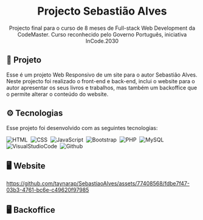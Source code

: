 <h1 align="center"> Projecto Sebastião Alves </h1>

<p align="center">
Projecto final para o curso de 8 meses de Full-stack Web Development da CodeMaster. Curso reconhecido pelo Governo Português, iniciativa InCode.2030
</p>

## 🔎 Projeto
Esse é um projeto Web Responsivo de um site para o autor Sebastião Alves. Neste projecto foi realizado o front-end e back-end, inclui o website para o autor apresentar os seus livros e trabalhos, mas também um backoffice que o permite alterar o conteúdo do website.

## ⚙️ Tecnologias

Esse projeto foi desenvolvido com as seguintes tecnologias:

![HTML](https://img.shields.io/badge/-HTML-05122A?style=flat&logo=HTML5)&nbsp;
![CSS](https://img.shields.io/badge/-CSS-05122A?style=flat&logo=CSS3&logoColor=1572B6)&nbsp;
![JavaScript](https://img.shields.io/badge/-JavaScript-05122A?style=flat&logo=JavaScript)&nbsp;
![Bootstrap](https://img.shields.io/badge/-Bootstrap-05122A?style=flat&logo=Bootstrap)&nbsp;
![PHP](https://img.shields.io/badge/-PHP-05122A?style=flat&logo=PHP)&nbsp;
![MySQL](https://img.shields.io/badge/-MySQL-05122A?style=flat&logo=MySQL)&nbsp;
![VisualStudioCode](https://img.shields.io/badge/-VisualStudioCode-05122A?style=flat&logo=VisualStudioCode)&nbsp;
![Github](https://img.shields.io/badge/-Github-05122A?style=flat&logo=github)&nbsp;

## 🖥️ Website

https://github.com/taynarap/SebastiaoAlves/assets/77408568/fdbe7f47-03b3-4761-bc6e-c49620f97985


## 🖥️ Backoffice






